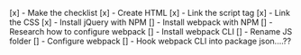 [x] - Make the checklist
[x] - Create HTML
[x] - Link the script tag
[x] - Link the CSS
[x] - Install jQuery with NPM
[] - Install webpack with NPM
[] - Research how to configure webpack
[] - Install webpack CLI
[] - Rename JS folder
[] - Configure webpack
[] - Hook webpack CLI into package json....??
